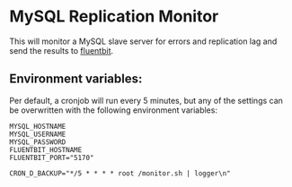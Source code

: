 # MySQL Replication Monitor

This will monitor a MySQL slave server for errors and replication lag and send the results to [fluentbit](https://fluentbit.io).

## Environment variables:

Per default, a cronjob will run every 5 minutes, but any of the settings can be overwritten with the following environment variables:

```
MYSQL_HOSTNAME
MYSQL_USERNAME
MYSQL_PASSWORD
FLUENTBIT_HOSTNAME
FLUENTBIT_PORT="5170"
```

```
CRON_D_BACKUP="*/5 * * * * root /monitor.sh | logger\n"
```
